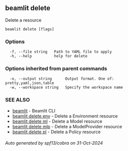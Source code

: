 ## beamlit delete

Delete a resource

```
beamlit delete [flags]
```

### Options

```
  -f, --file string   Path to YAML file to apply
  -h, --help          help for delete
```

### Options inherited from parent commands

```
  -o, --output string      Output format. One of: pretty,yaml,json,table
  -w, --workspace string   Specify the workspace name
```

### SEE ALSO

* [beamlit](beamlit.md)	 - Beamlit CLI
* [beamlit delete env](beamlit_delete_env.md)	 - Delete a Environment resource
* [beamlit delete ml](beamlit_delete_ml.md)	 - Delete a Model resource
* [beamlit delete mlp](beamlit_delete_mlp.md)	 - Delete a ModelProvider resource
* [beamlit delete pl](beamlit_delete_pl.md)	 - Delete a Policy resource

###### Auto generated by spf13/cobra on 31-Oct-2024
